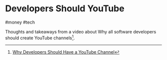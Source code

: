 # Developers Should YouTube

#money
#tech

Thoughts and takeaways from a video about Why all software developers should
create YouTube channels[^yt].

[^yt]: [Why Developers Should Have a YouTube Channel](https://www.youtube.com/watch?v=oAoYFZvMQEs)
